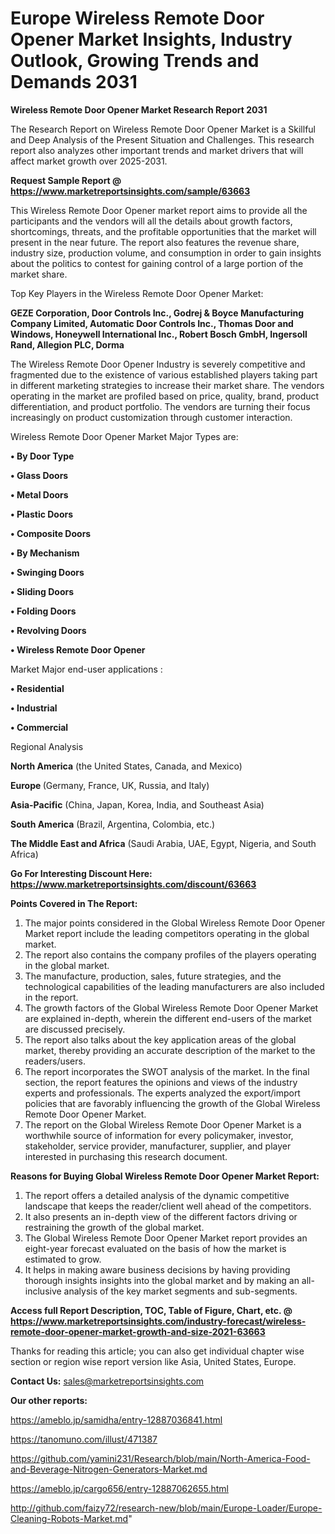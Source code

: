 # Europe Wireless Remote Door Opener Market Insights, Industry Outlook, Growing Trends and Demands 2031

<strong>Wireless Remote Door Opener Market Research Report 2031</strong>

The Research Report on Wireless Remote Door Opener Market is a Skillful and Deep Analysis of the Present Situation and Challenges. This research report also analyzes other important trends and market drivers that will affect market growth over 2025-2031.

<strong>Request Sample Report @ <a href=https://www.marketreportsinsights.com/sample/63663>https://www.marketreportsinsights.com/sample/63663</a></strong>

This Wireless Remote Door Opener market report aims to provide all the participants and the vendors will all the details about growth factors, shortcomings, threats, and the profitable opportunities that the market will present in the near future. The report also features the revenue share, industry size, production volume, and consumption in order to gain insights about the politics to contest for gaining control of a large portion of the market share.

Top Key Players in the Wireless Remote Door Opener Market:

<strong>GEZE Corporation, Door Controls Inc., Godrej & Boyce Manufacturing Company Limited, Automatic Door Controls Inc., Thomas Door and Windows, Honeywell International Inc., Robert Bosch GmbH, Ingersoll Rand, Allegion PLC, Dorma</strong>

The Wireless Remote Door Opener Industry is severely competitive and fragmented due to the existence of various established players taking part in different marketing strategies to increase their market share. The vendors operating in the market are profiled based on price, quality, brand, product differentiation, and product portfolio. The vendors are turning their focus increasingly on product customization through customer interaction.

Wireless Remote Door Opener Market Major Types are:

<strong>• By Door Type

• Glass Doors

• Metal Doors

• Plastic Doors

• Composite Doors

• By Mechanism

• Swinging Doors

• Sliding Doors

• Folding Doors

• Revolving Doors

• Wireless Remote Door Opener</strong>

Market Major end-user applications :

<strong>• Residential

• Industrial

• Commercial</strong>

Regional Analysis

</u><strong><b>North America</b></strong> (the United States, Canada, and Mexico)

<strong><b>Europe </b></strong>(Germany, France, UK, Russia, and Italy)

<strong><b>Asia-Pacific</b></strong> (China, Japan, Korea, India, and Southeast Asia)

<strong><b>South America</b></strong> (Brazil, Argentina, Colombia, etc.)

<strong><b>The Middle East and Africa</b></strong> (Saudi Arabia, UAE, Egypt, Nigeria, and South Africa)

<strong>Go For Interesting Discount Here: <a href=https://www.marketreportsinsights.com/discount/63663>https://www.marketreportsinsights.com/discount/63663</a></strong>

<strong>Points Covered in The Report:</strong>
<ol>
  <li>The major points considered in the Global Wireless Remote Door Opener Market report include the leading competitors operating in the global market.</li>
  <li>The report also contains the company profiles of the players operating in the global market.</li>
  <li>The manufacture, production, sales, future strategies, and the technological capabilities of the leading manufacturers are also included in the report.</li>
  <li>The growth factors of the Global Wireless Remote Door Opener Market are explained in-depth, wherein the different end-users of the market are discussed precisely.</li>
  <li>The report also talks about the key application areas of the global market, thereby providing an accurate description of the market to the readers/users.</li>
  <li>The report incorporates the SWOT analysis of the market. In the final section, the report features the opinions and views of the industry experts and professionals. The experts analyzed the export/import policies that are favorably influencing the growth of the Global Wireless Remote Door Opener Market.</li>
  <li>The report on the Global Wireless Remote Door Opener Market is a worthwhile source of information for every policymaker, investor, stakeholder, service provider, manufacturer, supplier, and player interested in purchasing this research document.</li>
</ol>
<strong>Reasons for Buying Global Wireless Remote Door Opener Market Report:</strong>

<ol>
  <li>The report offers a detailed analysis of the dynamic competitive landscape that keeps the reader/client well ahead of the competitors.</li>
  <li>It also presents an in-depth view of the different factors driving or restraining the growth of the global market.</li>
  <li>The Global Wireless Remote Door Opener Market report provides an eight-year forecast evaluated on the basis of how the market is estimated to grow.</li>
  <li>It helps in making aware business decisions by having providing thorough insights insights into the global market and by making an all-inclusive analysis of the key market segments and sub-segments.</li>
</ol>
<strong>Access full Report Description, TOC, Table of Figure, Chart, etc. @ <a href=https://www.marketreportsinsights.com/industry-forecast/wireless-remote-door-opener-market-growth-and-size-2021-63663>https://www.marketreportsinsights.com/industry-forecast/wireless-remote-door-opener-market-growth-and-size-2021-63663</a></strong>


Thanks for reading this article; you can also get individual chapter wise section or region wise report version like Asia, United States, Europe.

<strong>Contact Us:</strong>
sales@marketreportsinsights.com

<strong>Our other reports:</strong>

<a href=https://ameblo.jp/samidha/entry-12887036841.html>https://ameblo.jp/samidha/entry-12887036841.html</a>

<a href=https://tanomuno.com/illust/471387>https://tanomuno.com/illust/471387</a>

<a href=https://github.com/yamini231/Research/blob/main/North-America-Food-and-Beverage-Nitrogen-Generators-Market.md>https://github.com/yamini231/Research/blob/main/North-America-Food-and-Beverage-Nitrogen-Generators-Market.md</a>

<a href=https://ameblo.jp/cargo656/entry-12887062655.html>https://ameblo.jp/cargo656/entry-12887062655.html</a>

<a href=http://github.com/faizy72/research-new/blob/main/Europe-Loader/Europe-Cleaning-Robots-Market.md>http://github.com/faizy72/research-new/blob/main/Europe-Loader/Europe-Cleaning-Robots-Market.md</a>"
